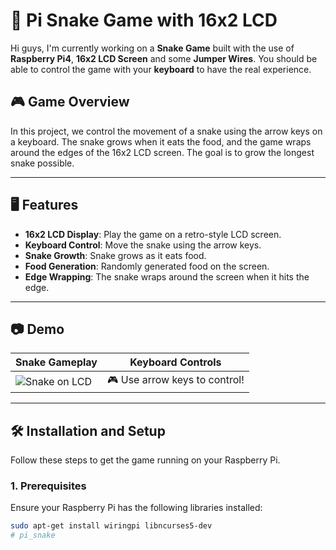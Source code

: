 # 🐍 Pi Snake Game with 16x2 LCD 

Hi guys, I'm currently working on a **Snake Game** built with the use of **Raspberry Pi4**, **16x2 LCD Screen** and some **Jumper Wires**.
You should be able to control the game with your **keyboard** to have the real experience.

## 🎮 Game Overview

In this project, we control the movement of a snake using the arrow keys on a keyboard. The snake grows when it eats the food, and the game wraps around the edges of the 16x2 LCD screen. The goal is to grow the longest snake possible.

---

## 🖥️ Features

- **16x2 LCD Display**: Play the game on a retro-style LCD screen.
- **Keyboard Control**: Move the snake using the arrow keys.
- **Snake Growth**: Snake grows as it eats food.
- **Food Generation**: Randomly generated food on the screen.
- **Edge Wrapping**: The snake wraps around the screen when it hits the edge.

---

## 📷 Demo

| Snake Gameplay     | Keyboard Controls          |
| ------------------ | -------------------------- |
| ![Snake on LCD](./images/snake_lcd_demo.png) | 🎮 Use arrow keys to control! |

---

## 🛠️ Installation and Setup

Follow these steps to get the game running on your Raspberry Pi.

### 1. Prerequisites

Ensure your Raspberry Pi has the following libraries installed:

```bash
sudo apt-get install wiringpi libncurses5-dev
# pi_snake
